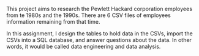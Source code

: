This project aims to research the  Pewlett Hackard corporation employees from te 1980s and the 1990s. There are 6 CSV files of employees information remaining from that time.

In this assignment, I design the tables to hold data in the CSVs, import the CSVs into a SQL database, and answer questions about the data. In other words, it would be called data engineering and data analysis.

